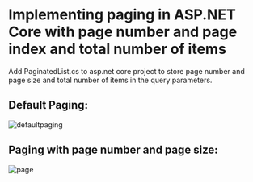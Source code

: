 # Implementing paging in ASP.NET Core with page number and page index and total number of items
 
 Add PaginatedList.cs to asp.net core project to store page number and page size and total number of items in the query parameters.
 
 
 ## Default Paging:
 ![defaultpaging](https://user-images.githubusercontent.com/42009303/49817702-91bdda80-fd36-11e8-9b0c-c582a0e65977.png)



 ## Paging with  page number and page size:
 
![page](https://user-images.githubusercontent.com/42009303/49817706-92ef0780-fd36-11e8-8606-825e14982b1b.PNG)
